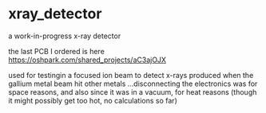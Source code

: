 # xray_detector
a work-in-progress x-ray detector

the last PCB I ordered is here
https://oshpark.com/shared_projects/aC3ajOJX

used for testingin a focused ion beam to detect x-rays produced when the gallium metal beam hit other metals
...disconnecting the electronics was for space reasons, and also since it was in a vacuum, for heat reasons (though it might possibly get too hot, no calculations so far)
